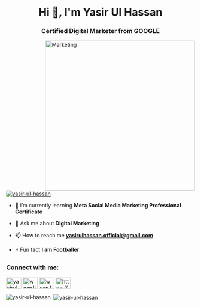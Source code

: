 <h1 align="center">Hi 👋, I'm Yasir Ul Hassan</h1>
<h3 align="center">Certified Digital Marketer from GOOGLE</h3>
<img align="right" width=400 alt="Marketing" src="https://www.google.com/search?q=marketing+gif&sca_esv=594840231&rlz=1C1ONGR_enPK1039PK1039&tbm=isch&sxsrf=AM9HkKkG8hiz3QoOTB74Uus2_uPzgBP_Hw:1704089562423&source=lnms&sa=X&sqi=2&ved=2ahUKEwj4lKKoxLuDAxVWVKQEHffzBT4Q_AUoAXoECAEQAw&biw=1366&bih=641&dpr=1#imgrc=VxzUqrac8VfFfM"

<p align="left"> <a href="https://github.com/ryo-ma/github-profile-trophy"><img src="https://github-profile-trophy.vercel.app/?username=yasir-ul-hassan" alt="yasir-ul-hassan" /></a> </p>

- 🌱 I’m currently learning **Meta Social Media Marketing Professional Certificate**

- 💬 Ask me about **Digital Marketing**

- 📫 How to reach me **yasirulhassan.official@gmail.com**

- ⚡ Fun fact **I am Footballer**

<h3 align="left">Connect with me:</h3>
<p align="left">
<a href="https://twitter.com/yasirul_hassan" target="blank"><img align="center" src="https://raw.githubusercontent.com/rahuldkjain/github-profile-readme-generator/master/src/images/icons/Social/twitter.svg" alt="yasirul_hassan" height="30" width="40" /></a>
<a href="https://linkedin.com/in/www.linkedin.com/in/yasirulhassanofficial/" target="blank"><img align="center" src="https://raw.githubusercontent.com/rahuldkjain/github-profile-readme-generator/master/src/images/icons/Social/linked-in-alt.svg" alt="www.linkedin.com/in/yasirulhassanofficial/" height="30" width="40" /></a>
<a href="https://fb.com/www.facebook.com/yasir.ulhassan.75/" target="blank"><img align="center" src="https://raw.githubusercontent.com/rahuldkjain/github-profile-readme-generator/master/src/images/icons/Social/facebook.svg" alt="www.facebook.com/yasir.ulhassan.75/" height="30" width="40" /></a>
<a href="https://instagram.com/https://www.instagram.com/yasir_ulhassan/" target="blank"><img align="center" src="https://raw.githubusercontent.com/rahuldkjain/github-profile-readme-generator/master/src/images/icons/Social/instagram.svg" alt="https://www.instagram.com/yasir_ulhassan/" height="30" width="40" /></a>
</p>

<p><img align="left" src="https://github-readme-stats.vercel.app/api/top-langs?username=yasir-ul-hassan&show_icons=true&locale=en&layout=compact" alt="yasir-ul-hassan" /></p>

<p>&nbsp;<img align="center" src="https://github-readme-stats.vercel.app/api?username=yasir-ul-hassan&show_icons=true&locale=en" alt="yasir-ul-hassan" /></p>
